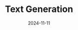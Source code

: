 ---
title: "Text Generation"
collection: teaching
type: "B.Sc course"
permalink: /materials/NLP-I/labor/XI-text-generation
venue: "University of Debrecen, Department of Data Science and Visualization"
date: 2024-11-11
location: "Debrecen, Hungary"
---